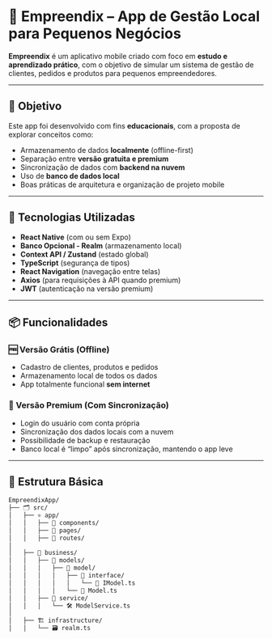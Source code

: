 # 📱 Empreendix – App de Gestão Local para Pequenos Negócios

**Empreendix** é um aplicativo mobile criado com foco em **estudo e aprendizado prático**, com o objetivo de simular um sistema de gestão de clientes, pedidos e produtos para pequenos empreendedores.

---

## 🚀 Objetivo

Este app foi desenvolvido com fins **educacionais**, com a proposta de explorar conceitos como:

- Armazenamento de dados **localmente** (offline-first)
- Separação entre **versão gratuita e premium**
- Sincronização de dados com **backend na nuvem**
- Uso de **banco de dados local**
- Boas práticas de arquitetura e organização de projeto mobile

---

## 🧩 Tecnologias Utilizadas

- **React Native** (com ou sem Expo)
- **Banco Opcional - Realm** (armazenamento local)
- **Context API / Zustand** (estado global)
- **TypeScript** (segurança de tipos)
- **React Navigation** (navegação entre telas)
- **Axios** (para requisições à API quando premium)
- **JWT** (autenticação na versão premium)

---

## 📦 Funcionalidades

### 🆓 Versão Grátis (Offline)
- Cadastro de clientes, produtos e pedidos
- Armazenamento local de todos os dados
- App totalmente funcional **sem internet**

### 💎 Versão Premium (Com Sincronização)
- Login do usuário com conta própria
- Sincronização dos dados locais com a nuvem
- Possibilidade de backup e restauração
- Banco local é “limpo” após sincronização, mantendo o app leve

---

## 📁 Estrutura Básica

```bash
EmpreendixApp/
├── 🗂️ src/
│   ├── ⚛️ app/
│   │   ├── 🧩 components/
│   │   ├── 🧭 pages/
│   │   ├── 🔁 routes/
│
│   ├── 🧠 business/
│   │   ├── 🧱 models/
│   │   │   ├── 🧬 model/
│   │   │   │   ├── 🧾 interface/
│   │   │   │   │   └── 🔹 IModel.ts
│   │   │   │   └── 📘 Model.ts
│   │   ├── 🔧 service/
│   │   │   └── 🛠️ ModelService.ts
│
│   ├── 🏗️ infrastructure/
│   │   └── 🗃️ realm.ts